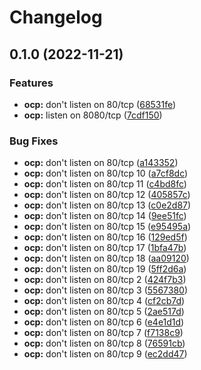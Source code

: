# Changelog

## 0.1.0 (2022-11-21)


### Features

* **ocp:** don't listen on 80/tcp ([68531fe](https://www.github.com/chornberger-c2c/set-colour/commit/68531fea37dbaa2d306a0ae7b2ab6d25defff0b1))
* **ocp:** listen on 8080/tcp ([7cdf150](https://www.github.com/chornberger-c2c/set-colour/commit/7cdf150da7d899a13ca51d9ecba50ebb8a3a26da))


### Bug Fixes

* **ocp:** don't listen on 80/tcp ([a143352](https://www.github.com/chornberger-c2c/set-colour/commit/a143352bd46279ea9d476a380e12d0d9ca1af8e0))
* **ocp:** don't listen on 80/tcp 10 ([a7cf8dc](https://www.github.com/chornberger-c2c/set-colour/commit/a7cf8dc0c7fe02bf0d32ec0ded27869c22d0a516))
* **ocp:** don't listen on 80/tcp 11 ([c4bd8fc](https://www.github.com/chornberger-c2c/set-colour/commit/c4bd8fc18ac384a02eb3636f63eeea766d131a09))
* **ocp:** don't listen on 80/tcp 12 ([405857c](https://www.github.com/chornberger-c2c/set-colour/commit/405857cd8a77bd3a317b2b403a10ec66ad04ea0c))
* **ocp:** don't listen on 80/tcp 13 ([c0e2d87](https://www.github.com/chornberger-c2c/set-colour/commit/c0e2d8752045b0034c2d9774f655d8925728a302))
* **ocp:** don't listen on 80/tcp 14 ([9ee51fc](https://www.github.com/chornberger-c2c/set-colour/commit/9ee51fc64c8ea9a54be22e8e6e3275839750fd3d))
* **ocp:** don't listen on 80/tcp 15 ([e95495a](https://www.github.com/chornberger-c2c/set-colour/commit/e95495a942a2ea6c192ff0aaa0d4f972c9c03fc2))
* **ocp:** don't listen on 80/tcp 16 ([129ed5f](https://www.github.com/chornberger-c2c/set-colour/commit/129ed5f614b12aa5cd85997cc2461b7a2383de8e))
* **ocp:** don't listen on 80/tcp 17 ([1bfa47b](https://www.github.com/chornberger-c2c/set-colour/commit/1bfa47b86d16f7958b0b630bbea89be142889eab))
* **ocp:** don't listen on 80/tcp 18 ([aa09120](https://www.github.com/chornberger-c2c/set-colour/commit/aa091201d756ad0838ef115931062fe0ed532806))
* **ocp:** don't listen on 80/tcp 19 ([5ff2d6a](https://www.github.com/chornberger-c2c/set-colour/commit/5ff2d6ac328c76545edcddcb744a52cd650d550a))
* **ocp:** don't listen on 80/tcp 2 ([424f7b3](https://www.github.com/chornberger-c2c/set-colour/commit/424f7b32a891b92b3d84f4b4ebc6c609bb0baec2))
* **ocp:** don't listen on 80/tcp 3 ([5567380](https://www.github.com/chornberger-c2c/set-colour/commit/55673805fb43d2939241ac00334e0959649a87c2))
* **ocp:** don't listen on 80/tcp 4 ([cf2cb7d](https://www.github.com/chornberger-c2c/set-colour/commit/cf2cb7d5fb6e79fc3fb0cd9d6851db6cb54f9c60))
* **ocp:** don't listen on 80/tcp 5 ([2ae517d](https://www.github.com/chornberger-c2c/set-colour/commit/2ae517db9a074c530a8fcba1f2f6b374e4646138))
* **ocp:** don't listen on 80/tcp 6 ([e4e1d1d](https://www.github.com/chornberger-c2c/set-colour/commit/e4e1d1d1fb0e2c066c46187b4b108a5fed50c478))
* **ocp:** don't listen on 80/tcp 7 ([f7138c9](https://www.github.com/chornberger-c2c/set-colour/commit/f7138c99745b6906a7238bd5ff9bce965b1cfbe4))
* **ocp:** don't listen on 80/tcp 8 ([76591cb](https://www.github.com/chornberger-c2c/set-colour/commit/76591cbbe11bae41b09e22cc425d425809feddb5))
* **ocp:** don't listen on 80/tcp 9 ([ec2dd47](https://www.github.com/chornberger-c2c/set-colour/commit/ec2dd47abbdd40a262c097adbe9e6eb592a1c759))
